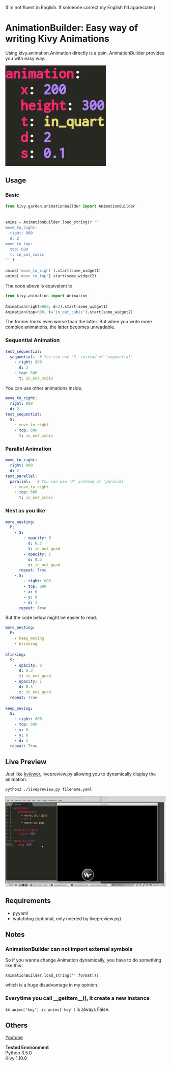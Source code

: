 (I'm not fluent in English. If someone correct my English I'd appreciate.)  

# AnimationBuilder: Easy way of writing Kivy Animations

Using kivy.animation.Animation directly is a pain. AnimationBuilder provides you with easy way.  

![screenshot](screenshot.png)

## Usage

### Basic

```python
from kivy.garden.animationbuilder import AnimationBuilder


anims = AnimationBuilder.load_string(r'''
move_to_right:
  right: 800
  d: 2
move_to_top:
  top: 600
  t: in_out_cubic
''')

anims['move_to_right'].start(some_widget1)
anims['move_to_top'].start(some_widget2)
```

The code above is equivalent to  

```python
from kivy.animation import Animation

Animation(right=800, d=2).start(some_widget1)
Animation(top=600, t='in_out_cubic').start(some_widget2)
```

The former looks even worse than the latter. But when you write more complex animations, the latter becomes unreadable.  

### Sequential Animation

```yaml
test_sequential:
  sequential:  # You can use 'S' instead of 'sequential'
    - right: 800
      d: 2
    - top: 600
      t: in_out_cubic
```

You can use other animations inside.

```yaml
move_to_right:
  right: 800
  d: 2
test_sequential:
  S:
    - move_to_right
    - top: 600
      t: in_out_cubic
```

### Parallel Animation

```yaml
move_to_right:
  right: 800
  d: 2
test_parallel:
  parallel:   # You can use 'P' instead of 'parallel'
    - move_to_right
    - top: 600
      t: in_out_cubic
```

### Nest as you like

```yaml
more_nesting:
  P:
    - S:
        - opacity: 0
          d: 0.3
          t: in_out_quad
        - opacity: 1
          d: 0.3
          t: in_out_quad
      repeat: True
    - S:
        - right: 800
        - top: 600
        - x: 0
        - y: 0
        - d: 1
      repeat: True
```

But the code below might be easier to read.  

```yaml
more_nesting:
  P:
    - keep_moving
    - blinking

blinking:
  S:
    - opacity: 0
      d: 0.3
      t: in_out_quad
    - opacity: 1
      d: 0.3
      t: in_out_quad
  repeat: True

keep_moving:
  S:
    - right: 800
    - top: 600
    - x: 0
    - y: 0
    - d: 1
  repeat: True
```

<!---
### Freestyle

The example above is equivalent to this:  

```yaml
more_nesting:
  freestyle: "blinking & keep_moving"

blinking:
  sequential:
    - opacity: 0
      d: 0.3
      t: in_out_quad
    - opacity: 1
      d: 0.3
      t: in_out_quad
  repeat: True

keep_moving:
  sequential:
    - right: 800
    - top: 600
    - x: 0
    - y: 0
    - d: 1
  repeat: True
```

You can use Python expression with limited operators('+', '&', '()').  

#### sleep()

In a freestyle expression, you can use sleep() function  

```yaml
test:
  freestyle: "move_to_right + sleep(1) + move_to_top"

move_to_right:
  right: 800

move_to_top:
  top: 600
```

which is equivalent to  

```yaml
test:
  sequential:
    - move_to_right
    - d: 1
    - move_to_top

move_to_right:
  right: 800

move_to_top:
  top: 600
```
-->

## Live Preview

Just like [kviewer](https://github.com/kivy/kivy/blob/master/kivy/tools/kviewer.py), livepreview.py allowing you to dynamically display the animation.

```text
python3 ./livepreview.py filename.yaml
```

![screenshot](screenshot_livepreview.png)  


## Requirements

- pyyaml
- watchdog (optional, only needed by livepreview.py)

## Notes

### AnimationBuilder can not import external symbols

So if you wanna change Animation dynamically, you have to do something like this:  

```
AnimationBuilder.load_string(''.format())
```

which is a huge disadvantage in my opinion.  

### Everytime you call \_\_getitem\_\_(), it create a new instance

so  `anims['key'] is anims['key']` is always False.

## Others

[Youtube](https://www.youtube.com/playlist?list=PLNdhqAjzeEGiF1oLISnCCPoPj1FhZbOAP)  

**Tested Environment**  
Python 3.5.0  
Kivy 1.10.0  
